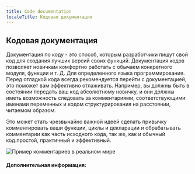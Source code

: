 ```yaml
---
title: Code documentation
localeTitle: Кодовая документация
---
```

## Кодовая документация

Документация по коду - это способ, которым разработчики пишут свой код для создания лучших версий своих функций. Документация кодов позволяет новичкам комфортно работать с обычаем конкретного модуля, функции и т. Д. Для определенного языка программирования. Перед отладкой кода всегда рекомендуется перейти с документацией, это поможет вам эффективно отлаживать. Например, вы должны быть в состоянии передать ваш код абсолютному новичку, и они должны иметь возможность следовать за комментариями, соответствующими именами переменных и кодом структурирования на расстоянии, читаемом образом.

Это может стать чрезвычайно важной идеей сделать привычку комментировать ваши функции, циклы и декларации и обрабатывать комментарии как часть исходного кода, так же, как и обычный код.простой, практичный и эффективный.

![Пример комментариев в реальном мире](https://cdn-images-1.medium.com/max/1620/1*Pyxsc7Uixbitv5myywaA_Q.jpeg)

#### Дополнительная информация:
